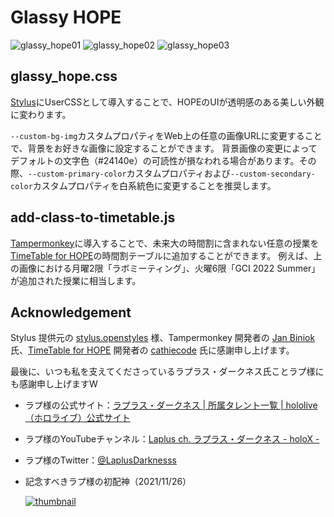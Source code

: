 # Glassy HOPE
![glassy_hope01](https://user-images.githubusercontent.com/67362239/163711199-e1fe2d6c-2cea-45bf-ad39-c5a032b59453.png)
![glassy_hope02](https://user-images.githubusercontent.com/67362239/163711209-d5ad2145-b28b-4a2d-a45b-5258cb9e8f68.png)
![glassy_hope03](https://user-images.githubusercontent.com/67362239/163711212-e0989458-80ed-490e-9390-d613f2b23fa1.png)




## glassy_hope.css
[Stylus](https://chrome.google.com/webstore/detail/stylus/clngdbkpkpeebahjckkjfobafhncgmne?hl=ja "Stylus")にUserCSSとして導入することで、HOPEのUIが透明感のある美しい外観に変わります。

`--custom-bg-img`カスタムプロパティをWeb上の任意の画像URLに変更することで、背景をお好きな画像に設定することができます。
背景画像の変更によってデフォルトの文字色（#24140e）の可読性が損なわれる場合があります。その際、`--custom-primary-color`カスタムプロパティおよび`--custom-secondary-color`カスタムプロパティを白系統色に変更することを推奨します。

## add-class-to-timetable.js
[Tampermonkey](https://chrome.google.com/webstore/detail/tampermonkey/dhdgffkkebhmkfjojejmpbldmpobfkfo?hl=ja "Tampermonkey")に導入することで、未来大の時間割に含まれない任意の授業を[TimeTable for HOPE](https://github.com/Better-HOPE/timetable-for-hope "TimeTable for HOPE")の時間割テーブルに追加することができます。
例えば、上の画像における月曜2限「ラボミーティング」、火曜6限「GCI 2022 Summer」が追加された授業に相当します。

## Acknowledgement
Stylus 提供元の [stylus.openstyles](https://add0n.com/stylus.html "stylus.openstyles") 様、Tampermonkey 開発者の [Jan Biniok](https://github.com/derjanb "Jan Biniok") 氏、[TimeTable for HOPE](https://github.com/Better-HOPE/timetable-for-hope "TimeTable for HOPE") 開発者の [cathiecode](https://github.com/cathiecode "cathiecode") 氏に感謝申し上げます。

最後に、いつも私を支えてくださっているラプラス・ダークネス氏ことラプ様にも感謝申し上げますW

- ラプ様の公式サイト：[ラプラス・ダークネス | 所属タレント一覧 | hololive（ホロライブ）公式サイト](https://hololive.hololivepro.com/talents/la-darknesss "ラプラス・ダークネス | 所属タレント一覧 | hololive（ホロライブ）公式サイト")
- ラプ様のYouTubeチャンネル：[Laplus ch. ラプラス・ダークネス - holoX -](https://www.youtube.com/channel/UCENwRMx5Yh42zWpzURebzTw "Laplus ch. ラプラス・ダークネス - holoX -")
- ラプ様のTwitter：[@LaplusDarknesss](https://twitter.com/LaplusDarknesss "@LaplusDarknesss")
- 記念すべきラプ様の初配神（2021/11/26）

    [![thumbnail](https://img.youtube.com/vi/2MfvZP7FNtw/maxresdefault.jpg)](https://www.youtube.com/watch?v=2MfvZP7FNtw)
